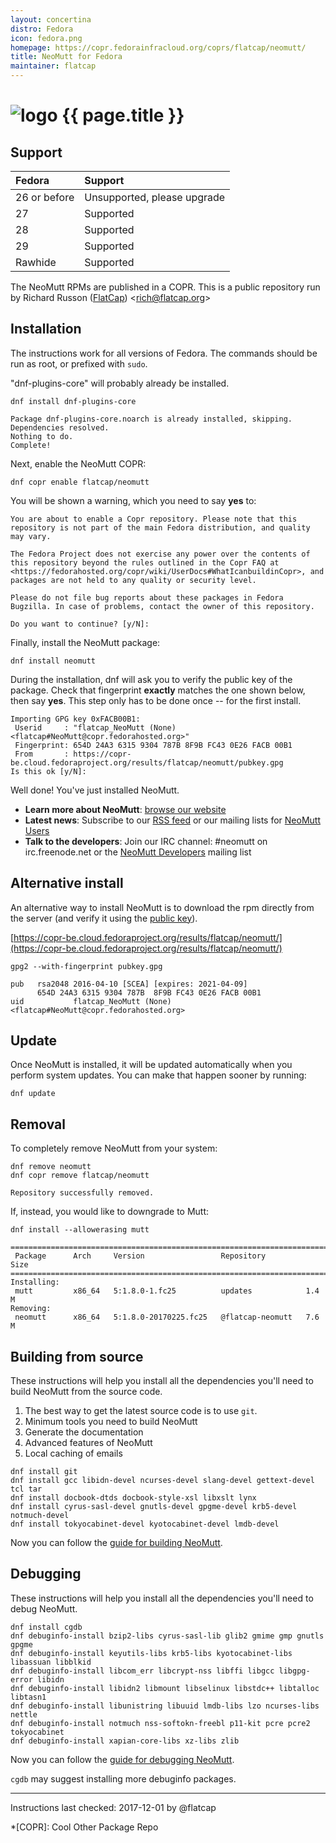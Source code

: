 ```yaml
---
layout: concertina
distro: Fedora
icon: fedora.png
homepage: https://copr.fedorainfracloud.org/coprs/flatcap/neomutt/
title: NeoMutt for Fedora
maintainer: flatcap
---
```


# ![logo](/images/distros/{{page.icon}}) {{ page.title }}

## Support <a id="support"></a>

| Fedora       | Support                     |
| :----------- | :-------------------------- |
| 26 or before | Unsupported, please upgrade |
| 27           | Supported                   |
| 28           | Supported                   |
| 29           | Supported                   |
| Rawhide      | Supported                   |

The NeoMutt RPMs are published in a COPR. This is a public repository run by
Richard Russon ([FlatCap](https://github.com/flatcap)) <[rich@flatcap.org](mailto:rich@flatcap.org)>

## Installation <a id="install"></a>

The instructions work for all versions of Fedora. The commands should be run
as root, or prefixed with `sudo`.

"dnf-plugins-core" will probably already be installed.

```
dnf install dnf-plugins-core
```

```reply
Package dnf-plugins-core.noarch is already installed, skipping.
Dependencies resolved.
Nothing to do.
Complete!
```

Next, enable the NeoMutt COPR:

```
dnf copr enable flatcap/neomutt
```

You will be shown a warning, which you need to say **yes** to:

```reply
You are about to enable a Copr repository. Please note that this
repository is not part of the main Fedora distribution, and quality
may vary.

The Fedora Project does not exercise any power over the contents of
this repository beyond the rules outlined in the Copr FAQ at
<https://fedorahosted.org/copr/wiki/UserDocs#WhatIcanbuildinCopr>, and
packages are not held to any quality or security level.

Please do not file bug reports about these packages in Fedora
Bugzilla. In case of problems, contact the owner of this repository.

Do you want to continue? [y/N]:
```

Finally, install the NeoMutt package:

```
dnf install neomutt
```

During the installation, dnf will ask you to verify the public key of the
package. Check that fingerprint **exactly** matches the one shown below, then
say **yes**. This step only has to be done once -- for the first install.

```reply
Importing GPG key 0xFACB00B1:
 Userid     : "flatcap_NeoMutt (None) <flatcap#NeoMutt@copr.fedorahosted.org>"
 Fingerprint: 654D 24A3 6315 9304 787B 8F9B FC43 0E26 FACB 00B1
 From       : https://copr-be.cloud.fedoraproject.org/results/flatcap/neomutt/pubkey.gpg
Is this ok [y/N]:
```

Well done! You've just installed NeoMutt.

- **Learn more about NeoMutt**: [browse our website](https://neomutt.org)
- **Latest news**: Subscribe to our
  [RSS feed](https://neomutt.org/feed.xml) or our mailing lists for
  [NeoMutt Users](http://mailman.neomutt.org/mailman/listinfo/neomutt-users-neomutt.org)
- **Talk to the developers**: Join our IRC channel: #neomutt on
  irc.freenode.net or the
  [NeoMutt Developers](http://mailman.neomutt.org/mailman/listinfo/neomutt-devel-neomutt.org)
  mailing list

## Alternative install <a id="alternate"></a>

An alternative way to install NeoMutt is to download the rpm directly from the
server (and verify it using the
 [public key](https://copr-be.cloud.fedoraproject.org/results/flatcap/neomutt/pubkey.gpg)).

[https://copr-be.cloud.fedoraproject.org/results/flatcap/neomutt/](https://copr-be.cloud.fedoraproject.org/results/flatcap/neomutt/)

```
gpg2 --with-fingerprint pubkey.gpg
```

```reply
pub   rsa2048 2016-04-10 [SCEA] [expires: 2021-04-09]
      654D 24A3 6315 9304 787B  8F9B FC43 0E26 FACB 00B1
uid           flatcap_NeoMutt (None) <flatcap#NeoMutt@copr.fedorahosted.org>
```

## Update <a id="update"></a>

Once NeoMutt is installed, it will be updated automatically when you perform
system updates. You can make that happen sooner by running:

```
dnf update
```

## Removal <a id="remove"></a>

To completely remove NeoMutt from your system:

```
dnf remove neomutt
dnf copr remove flatcap/neomutt
```

```reply
Repository successfully removed.
```

If, instead, you would like to downgrade to Mutt:

```
dnf install --allowerasing mutt
```

```reply
========================================================================
 Package      Arch     Version                 Repository          Size
========================================================================
Installing:
 mutt         x86_64   5:1.8.0-1.fc25          updates            1.4 M
Removing:
 neomutt      x86_64   5:1.8.0-20170225.fc25   @flatcap-neomutt   7.6 M
```

## Building from source <a id="build"></a>

These instructions will help you install all the dependencies you'll need to
build NeoMutt from the source code.

1. The best way to get the latest source code is to use `git`.
2. Minimum tools you need to build NeoMutt
3. Generate the documentation
4. Advanced features of NeoMutt
5. Local caching of emails

```
dnf install git
dnf install gcc libidn-devel ncurses-devel slang-devel gettext-devel tcl tar
dnf install docbook-dtds docbook-style-xsl libxslt lynx
dnf install cyrus-sasl-devel gnutls-devel gpgme-devel krb5-devel notmuch-devel
dnf install tokyocabinet-devel kyotocabinet-devel lmdb-devel
```

Now you can follow the [guide for building NeoMutt](/dev/build).

## Debugging <a id="debug"></a>

These instructions will help you install all the dependencies you'll need to
debug NeoMutt.

```
dnf install cgdb
dnf debuginfo-install bzip2-libs cyrus-sasl-lib glib2 gmime gmp gnutls gpgme
dnf debuginfo-install keyutils-libs krb5-libs kyotocabinet-libs libassuan libblkid
dnf debuginfo-install libcom_err libcrypt-nss libffi libgcc libgpg-error libidn
dnf debuginfo-install libidn2 libmount libselinux libstdc++ libtalloc libtasn1
dnf debuginfo-install libunistring libuuid lmdb-libs lzo ncurses-libs nettle
dnf debuginfo-install notmuch nss-softokn-freebl p11-kit pcre pcre2 tokyocabinet
dnf debuginfo-install xapian-core-libs xz-libs zlib
```

Now you can follow the [guide for debugging NeoMutt](/dev/debug).

`cgdb` may suggest installing more debuginfo packages.

---

Instructions last checked: 2017-12-01 by @flatcap

*[COPR]: Cool Other Package Repo

